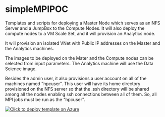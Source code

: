# simpleMPIPOC
Templates and scripts for deploying a Master Node which serves as an NFS Server and a JumpBox to the Compute Nodes.  It will also deploy the compute nodes to a VM Scale Set, and it will provision an Analytics node.

It will provision an isolated VNet with Public IP addresses on the Master and the Analytics machines.

The images to be deployed on the Mater and the Compute nodes can be selected from input parameters.  The Analytics machine will use the Data Science image.

Besides the admin user, it also provisions a user account on all of the machines named "hpcuser".  This user will have its home directory provisioned on the NFS server so that the .ssh directory will be shared among all the nodes enabling ssh connections between all of them.
So, all MPI jobs must be run as the "hpcuser".


[![Click to deploy template on Azure](http://azuredeploy.net/deploybutton.png "Click to deploy template on Azure")](https://portal.azure.com/#create/Microsoft.Template/uri/https%3A%2F%2Fraw.githubusercontent.com%2Fgrandparoach%2FsimpleMPIPOC%2FNOAA%2Fazuredeploy.json)  



